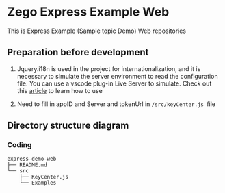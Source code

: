 # Zego Express Example Web

This is Express Example (Sample topic Demo) Web repositories

## Preparation before development
 
  1. Jquery.i18n is used in the project for internationalization, and it is necessary to simulate the server environment to read the configuration file. You can use a vscode plug-in Live Server to simulate. 
  Check out this [article](https://marketplace.visualstudio.com/items?itemName=ritwickdey.LiveServer) to learn how to use

  2. Need to fill in appID and Server and tokenUrl in `/src/keyCenter.js `file

## Directory structure diagram

### Coding

```tree
express-demo-web
├── README.md
└── src
    ├── KeyCenter.js
    └── Examples

```
